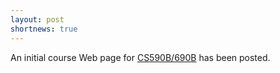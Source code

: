 ```yaml
---
layout: post
shortnews: true
---
```

An initial course Web page for [CS590B/690B](https://people.cs.umass.edu/~phillipa/?p=cs590690f16) has been posted.
